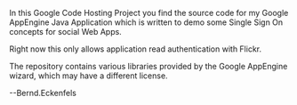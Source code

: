In this Google Code Hosting Project you find the source code for my Google AppEngine Java Application which is written to demo some Single Sign On concepts for social Web Apps.

Right now this only allows application read authentication with Flickr.

The repository contains various libraries provided by the Google AppEngine wizard, which may have a different license.

--Bernd.Eckenfels